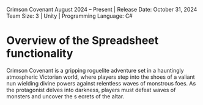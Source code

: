 Crimson Covenant
August 2024 – Present | Release Date: October 31, 2024
Team Size: 3 | Unity | Programming Language: C#

# Overview of the Spreadsheet functionality

Crimson Covenant is a gripping roguelite adventure set in a hauntingly atmospheric 
Victorian world, where players step into the shoes of a valiant nun wielding
divine powers against relentless waves of monstrous foes. As the protagonist 
delves into darkness, players must defeat waves of monsters and uncover the s
ecrets of the altar.
